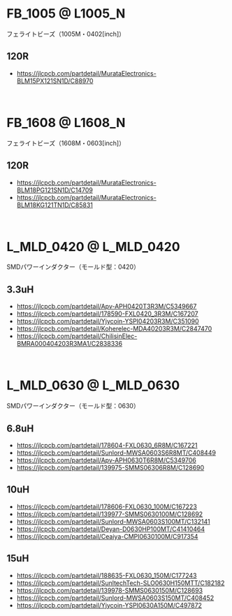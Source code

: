 
# FB_1005 @ L1005_N
フェライトビーズ（1005M・0402[inch]）

## 120R
 - https://jlcpcb.com/partdetail/MurataElectronics-BLM15PX121SN1D/C88970








<br>

# FB_1608 @ L1608_N
フェライトビーズ（1608M・0603[inch]）

## 120R
 - https://jlcpcb.com/partdetail/MurataElectronics-BLM18PG121SN1D/C14709
 - https://jlcpcb.com/partdetail/MurataElectronics-BLM18KG121TN1D/C85831








<br>

# L_MLD_0420 @ L_MLD_0420
SMDパワーインダクター（モールド型：0420）

## 3.3uH
 - https://jlcpcb.com/partdetail/Apv-APH0420T3R3M/C5349667
 - https://jlcpcb.com/partdetail/178590-FXL0420_3R3M/C167207
 - https://jlcpcb.com/partdetail/Yjycoin-YSPI04203R3M/C351090
 - https://jlcpcb.com/partdetail/Koherelec-MDA40203R3M/C2847470
 - https://jlcpcb.com/partdetail/ChilisinElec-BMRA000404203R3MA1/C2838336





<br>

# L_MLD_0630 @ L_MLD_0630
SMDパワーインダクター（モールド型：0630）

## 6.8uH
 - https://jlcpcb.com/partdetail/178604-FXL0630_6R8M/C167221
 - https://jlcpcb.com/partdetail/Sunlord-MWSA0603S6R8MT/C408449
 - https://jlcpcb.com/partdetail/Apv-APH0630T6R8M/C5349706
 - https://jlcpcb.com/partdetail/139975-SMMS06306R8M/C128690


## 10uH
 - https://jlcpcb.com/partdetail/178606-FXL0630_100M/C167223
 - https://jlcpcb.com/partdetail/139977-SMMS0630100M/C128692
 - https://jlcpcb.com/partdetail/Sunlord-MWSA0603S100MT/C132141
 - https://jlcpcb.com/partdetail/Deyan-D0630HP100MT/C41410464
 - https://jlcpcb.com/partdetail/Ceaiya-CMPI0630100M/C917354


## 15uH
 - https://jlcpcb.com/partdetail/188635-FXL0630_150M/C177243
 - https://jlcpcb.com/partdetail/SunltechTech-SLO0630H150MTT/C182182
 - https://jlcpcb.com/partdetail/139978-SMMS0630150M/C128693
 - https://jlcpcb.com/partdetail/Sunlord-MWSA0603S150MT/C408452
 - https://jlcpcb.com/partdetail/Yjycoin-YSPI0630A150M/C497872














